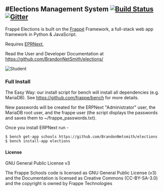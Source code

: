 #Elections Management System
[![Build Status](https://travis-ci.org/frappe/schools.png)](https://travis-ci.org/frappe/schools) [![Gitter](https://badges.gitter.im/Join%20Chat.svg)](https://gitter.im/frappe/erpnext?utm_source=badge&utm_medium=badge&utm_campaign=pr-badge&utm_content=badge)
---
Frappé Elections is built on the [Frappé](https://github.com/frappe/frappe) Framework, a full-stack web app framework in Python & JavaScript.

Requires [EPRNext](https://github.com/frappe/erpnext), 

Read the User and Developer Documentation at https://github.com/BrandonNetSmith/elections/

![Student](schools/public/student.png)

### Full Install

The Easy Way: our install script for bench will install all dependencies (e.g. MariaDB). See https://github.com/frappe/bench for more details.

New passwords will be created for the ERPNext "Administrator" user, the MariaDB root user, and the frappe user (the script displays the passwords and saves them to ~/frappe_passwords.txt).

Once you install ERPNext run -

```
$ bench get-app schools https://github.com/BrandonNetsmith/elections
$ bench install-app elections
```

#### License
GNU General Public License v3

The Frappe Schools code is licensed as GNU General Public License (v3) and the Documentation is licensed as Creative Commons (CC-BY-SA-3.0) and the copyright is owned by Frappe Technologies 
